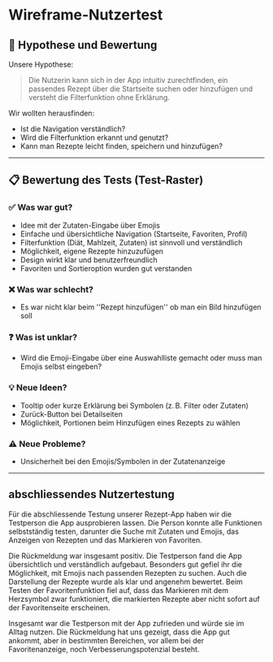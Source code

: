 # Wireframe-Nutzertest

## 🧪 Hypothese und Bewertung

Unsere Hypothese:  
> Die Nutzerin kann sich in der App intuitiv zurechtfinden, ein passendes Rezept über die Startseite suchen oder hinzufügen und versteht die Filterfunktion ohne Erklärung.

Wir wollten herausfinden:
- Ist die Navigation verständlich?
- Wird die Filterfunktion erkannt und genutzt?
- Kann man Rezepte leicht finden, speichern und hinzufügen?

---

## 📋 Bewertung des Tests (Test-Raster)

### ✅ Was war gut?
- Idee mit der Zutaten-Eingabe über Emojis 
- Einfache und übersichtliche Navigation (Startseite, Favoriten, Profil)
- Filterfunktion (Diät, Mahlzeit, Zutaten) ist sinnvoll und verständlich
- Möglichkeit, eigene Rezepte hinzuzufügen
- Design wirkt klar und benutzerfreundlich
- Favoriten und Sortieroption wurden gut verstanden

### ❌ Was war schlecht?
- Es war nicht klar beim ''Rezept hinzufügen'' ob man ein Bild hinzufügen soll

### ❓ Was ist unklar?
- Wird die Emoji-Eingabe über eine Auswahlliste gemacht oder muss man Emojis selbst eingeben?

### 💡 Neue Ideen?
- Tooltip oder kurze Erklärung bei Symbolen (z. B. Filter oder Zutaten)
- Zurück-Button bei Detailseiten
- Möglichkeit, Portionen beim Hinzufügen eines Rezepts zu wählen

### ⚠️ Neue Probleme?
- Unsicherheit bei den Emojis/Symbolen in der Zutatenanzeige

---
## abschliessendes Nutzertestung
Für die abschliessende Testung unserer Rezept-App haben wir die Testperson die App ausprobieren lassen. Die Person konnte alle Funktionen selbstständig testen, darunter die Suche mit Zutaten und Emojis, das Anzeigen von Rezepten und das Markieren von Favoriten.

Die Rückmeldung war insgesamt positiv. Die Testperson fand die App übersichtlich und verständlich aufgebaut. Besonders gut gefiel ihr die Möglichkeit, mit Emojis nach passenden Rezepten zu suchen. Auch die Darstellung der Rezepte wurde als klar und angenehm bewertet.
Beim Testen der Favoritenfunktion fiel auf, dass das Markieren mit dem Herzsymbol zwar funktioniert, die markierten Rezepte aber nicht sofort auf der Favoritenseite erscheinen.

Insgesamt war die Testperson mit der App zufrieden und würde sie im Alltag nutzen. Die Rückmeldung hat uns gezeigt, dass die App gut ankommt, aber in bestimmten Bereichen, vor allem bei der Favoritenanzeige, noch Verbesserungspotenzial besteht.

